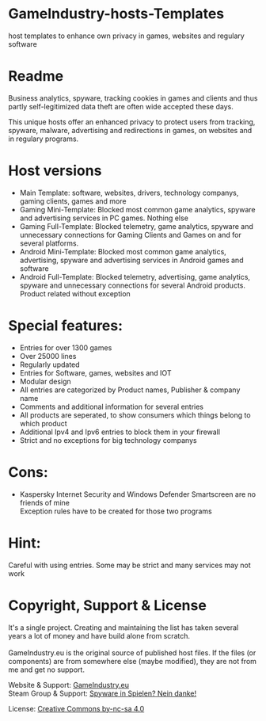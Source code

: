 # GameIndustry-hosts-Templates
host templates to enhance own privacy in games, websites and regulary software

# Readme
Business analytics, spyware, tracking cookies in games and clients and thus partly self-legitimized data theft are often wide accepted these days.

This unique hosts offer an enhanced privacy to protect users from tracking, spyware, malware, advertising and redirections in games, on websites and in regulary programs.

# Host versions
- Main Template: software, websites, drivers, technology companys, gaming clients, games and more
- Gaming Mini-Template: Blocked most common game analytics, spyware and advertising services in PC games. Nothing else
- Gaming Full-Template: Blocked telemetry, game analytics, spyware and unnecessary connections for Gaming Clients and Games on and for several platforms.
- Android Mini-Template: Blocked most common game analytics, advertising, spyware and advertising services in Android games and software
- Android Full-Template: Blocked telemetry, advertising, game analytics, spyware and unnecessary connections for several Android products. Product related without exception

# Special features:
- Entries for over 1300 games
- Over 25000 lines
- Regularly updated
- Entries for Software, games, websites and IOT
- Modular design
- All entries are categorized by Product names, Publisher & company name
- Comments and additional information for several entries
- All products are seperated, to show consumers which things belong to which product
- Additional Ipv4 and Ipv6 entries to block them in your firewall
- Strict and no exceptions for big technology companys

# Cons:
- Kaspersky Internet Security and Windows Defender Smartscreen are no friends of mine<br>
Exception rules have to be created for those two programs

# Hint:
Careful with using entries. Some may be strict and many services may not work

# Copyright, Support & License
It's a single project. Creating and maintaining the list has taken several years a lot of money and have build alone from scratch.<br><br>
GameIndustry.eu is the original source of published host files. If the files (or components) are from somewhere else (maybe modified), they are not from me and get no support.

Website & Support: <a href="https://www.gameindustry.eu">GameIndustry.eu</a><br>
Steam Group & Support: <a href="https://steamcommunity.com/groups/penguindome/">Spyware in Spielen? Nein danke!</a>

License: <a href="https://creativecommons.org/licenses/by-nc-sa/4.0/">Creative Commons by-nc-sa 4.0</a>
